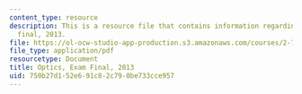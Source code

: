 ```yaml
---
content_type: resource
description: This is a resource file that contains information regarding optics exam
  final, 2013.
file: https://ol-ocw-studio-app-production.s3.amazonaws.com/courses/2-71-optics-spring-2014/750b27d152e691c82c790be733cce957_MIT2_71S14_s13_final.pdf
file_type: application/pdf
resourcetype: Document
title: Optics, Exam Final, 2013
uid: 750b27d1-52e6-91c8-2c79-0be733cce957
---
```

